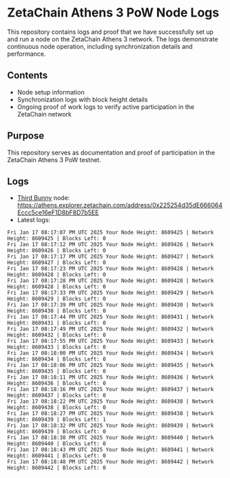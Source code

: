 # ZetaChain Athens 3 PoW Node Logs
This repository contains logs and proof that we have successfully set up and run a node on the ZetaChain Athens 3 network. The logs demonstrate continuous node operation, including synchronization details and performance.

## Contents
- Node setup information
- Synchronization logs with block height details
- Ongoing proof of work logs to verify active participation in the ZetaChain network

## Purpose
This repository serves as documentation and proof of participation in the ZetaChain Athens 3 PoW testnet.

## Logs

- [Third Bunny](https://thirdbunny.xyz/) node: https://athens.explorer.zetachain.com/address/0x225254d35dE666064Eccc5ce16eF1D8bF8D7b5EE
- Latest logs:
```
Fri Jan 17 08:17:07 PM UTC 2025 Your Node Height: 8609425 | Network Height: 8609425 | Blocks Left: 0
Fri Jan 17 08:17:12 PM UTC 2025 Your Node Height: 8609426 | Network Height: 8609426 | Blocks Left: 0
Fri Jan 17 08:17:17 PM UTC 2025 Your Node Height: 8609427 | Network Height: 8609427 | Blocks Left: 0
Fri Jan 17 08:17:23 PM UTC 2025 Your Node Height: 8609428 | Network Height: 8609428 | Blocks Left: 0
Fri Jan 17 08:17:28 PM UTC 2025 Your Node Height: 8609428 | Network Height: 8609428 | Blocks Left: 0
Fri Jan 17 08:17:33 PM UTC 2025 Your Node Height: 8609429 | Network Height: 8609429 | Blocks Left: 0
Fri Jan 17 08:17:39 PM UTC 2025 Your Node Height: 8609430 | Network Height: 8609430 | Blocks Left: 0
Fri Jan 17 08:17:44 PM UTC 2025 Your Node Height: 8609431 | Network Height: 8609431 | Blocks Left: 0
Fri Jan 17 08:17:49 PM UTC 2025 Your Node Height: 8609432 | Network Height: 8609432 | Blocks Left: 0
Fri Jan 17 08:17:55 PM UTC 2025 Your Node Height: 8609433 | Network Height: 8609433 | Blocks Left: 0
Fri Jan 17 08:18:00 PM UTC 2025 Your Node Height: 8609434 | Network Height: 8609434 | Blocks Left: 0
Fri Jan 17 08:18:06 PM UTC 2025 Your Node Height: 8609435 | Network Height: 8609435 | Blocks Left: 0
Fri Jan 17 08:18:11 PM UTC 2025 Your Node Height: 8609436 | Network Height: 8609436 | Blocks Left: 0
Fri Jan 17 08:18:16 PM UTC 2025 Your Node Height: 8609437 | Network Height: 8609437 | Blocks Left: 0
Fri Jan 17 08:18:22 PM UTC 2025 Your Node Height: 8609438 | Network Height: 8609438 | Blocks Left: 0
Fri Jan 17 08:18:27 PM UTC 2025 Your Node Height: 8609438 | Network Height: 8609439 | Blocks Left: 1
Fri Jan 17 08:18:32 PM UTC 2025 Your Node Height: 8609439 | Network Height: 8609439 | Blocks Left: 0
Fri Jan 17 08:18:38 PM UTC 2025 Your Node Height: 8609440 | Network Height: 8609440 | Blocks Left: 0
Fri Jan 17 08:18:43 PM UTC 2025 Your Node Height: 8609441 | Network Height: 8609441 | Blocks Left: 0
Fri Jan 17 08:18:48 PM UTC 2025 Your Node Height: 8609442 | Network Height: 8609442 | Blocks Left: 0
```
